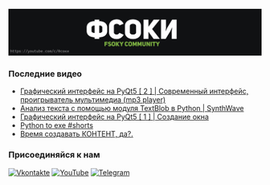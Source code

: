 [![Header](https://github.com/Fsoky/Fsoky/blob/main/assets/header-github.jpg)](https://youtube.com/c/Фсоки)

### Последние видео
<!-- YOUTUBE:START -->
- [Графический интерфейс на PyQt5 [ 2 ] | Современный интерфейс, проигрыватель мультимедиа &lpar;mp3 player&rpar;](https://www.youtube.com/watch?v=W1AUalc0HHk)
- [Анализ текста с помощью модуля TextBlob в Python | SynthWave](https://www.youtube.com/watch?v=Pk-LvJ1kanc)
- [Графический интерфейс на PyQt5 [ 1 ] | Создание окна](https://www.youtube.com/watch?v=1tg1F2_ShLU)
- [Python to exe #shorts](https://www.youtube.com/watch?v=v67dYdwx2ps)
- [Время создавать КОНТЕНТ, да?.](https://www.youtube.com/watch?v=Jmm50Q8_m4k)
<!-- YOUTUBE:END -->

### Присоединяйся к нам
[![Vkontakte](https://img.shields.io/badge/Vkontakte-black?style=for-the-badge&logo=VK)](https://vk.com/fsoky)
[![YouTube](https://img.shields.io/badge/YouTube-red?style=for-the-badge&logo=YouTube)](https://youtube.com/c/Фсоки)
[![Telegram](https://img.shields.io/badge/Telegram-blue?style=for-the-badge&logo=Telegram)](https://t.me/fsokycommunity)
